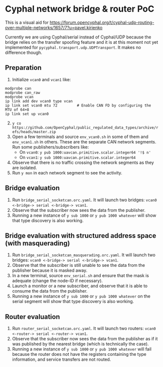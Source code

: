 # Cyphal network bridge & router PoC

This is a visual aid for https://forum.opencyphal.org/t/cyphal-udp-routing-over-multiple-networks/1657/7?u=pavel.kirienko

Currently we are using Cyphal/serial instead of Cyphal/UDP because the bridge relies on the transfer spoofing feature
and it is at this moment not yet implemented for `pycyphal.transport.udp.UDPTransport`.
It makes no difference though.

## Preparation

1. Initialize `vcan0` and `vcan1` like:
  ```shell
  modprobe can
  modprobe can_raw
  modprobe vcan
  ip link add dev vcan0 type vcan
  ip link set vcan0 mtu 72         # Enable CAN FD by configuring the MTU of 64+8
  ip link set up vcan0
  ```
2. `y co https://github.com/OpenCyphal/public_regulated_data_types/archive/refs/heads/master.zip`
3. Open a few terminals and source `env_vcan0.sh` in some of them and `env_vcan1.sh` in others.
   These are the separate CAN network segments.
   Run some publishers/subscribers like:
   - On `vcan0`: `y pub 1000:uavcan.primitive.scalar.integer64 '!$ n'`
   - On `vcan1`: `y sub 1000:uavcan.primitive.scalar.integer64`
4. Observe that there is no traffic crossing the network segments as they are isolated.
5. Run `y mon` in each network segment to see the activity.

## Bridge evaluation

1. Run `bridge_serial_socketcan.orc.yaml`. It will launch two bridges: `vcan0 <-bridge-> serial <-bridge-> vcan1`.
2. Observe that the subscriber now sees the data from the publisher.
3. Running a new instance of `y sub 1000` or `y pub 1000 whatever` will show that type discovery is also working.

## Bridge evaluation with structured address space (with masquerading)

1. Run `bridge_serial_socketcan_masquerading.orc.yaml`. It will launch two bridges: `vcan0 <-bridge-> serial <-bridge-> vcan1`.
2. Observe that the subscriber is still unable to see the data from the publisher because it is masked away.
3. In a new terminal, source `env_serial.sh` and ensure that the mask is adequate (change the node-ID if necessary).
4. Launch a monitor or a new subscriber, and observe that it is able to consume the data from the publisher.
5. Running a new instance of `y sub 1000` or `y pub 1000 whatever` on the serial segment
   will show that type discovery is also working.

## Router evaluation

1. Run `router_serial_socketcan.orc.yaml`. It will launch two routers: `vcan0 <-router-> serial <-router-> vcan1`.
2. Observe that the subscriber now sees the data from the publisher as if it was published by the nearest bridge
   (which is technically the case).
3. Running a new instance of `y sub 1000` or `y pub 1000 whatever` will fail because the router does not have the
   registers containing the type information, and service transfers are not routed.
